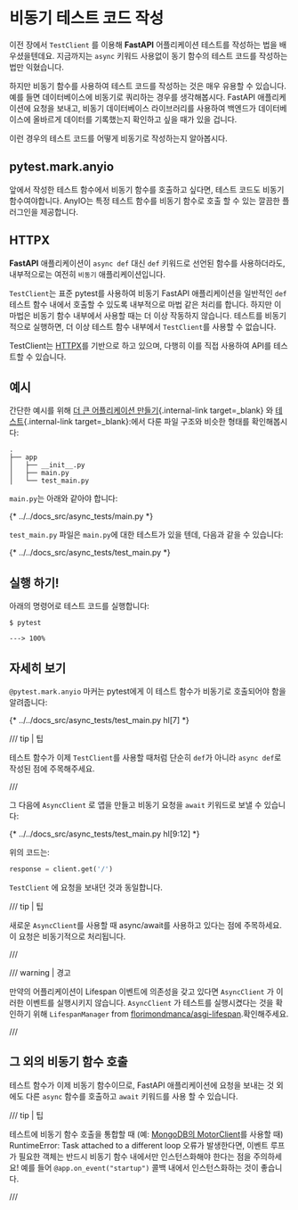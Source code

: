 # 비동기 테스트 코드 작성

이전 장에서  `TestClient` 를 이용해 **FastAPI** 어플리케이션 테스트를 작성하는 법을 배우셨을텐데요.
지금까지는 `async` 키워드 사용없이 동기 함수의 테스트 코드를 작성하는 법만 익혔습니다.

하지만 비동기 함수를 사용하여 테스트 코드를 작성하는 것은 매우 유용할 수 있습니다.
예를 들면 데이터베이스에 비동기로 쿼리하는 경우를 생각해봅시다.
FastAPI 애플리케이션에 요청을 보내고, 비동기 데이터베이스 라이브러리를 사용하여 백엔드가 데이터베이스에 올바르게 데이터를 기록했는지 확인하고 싶을 때가 있을 겁니다.

이런 경우의 테스트 코드를 어떻게 비동기로 작성하는지 알아봅시다.

## pytest.mark.anyio

앞에서 작성한 테스트 함수에서 비동기 함수를 호출하고 싶다면, 테스트 코드도 비동기 함수여야합니다.
AnyIO는 특정 테스트 함수를 비동기 함수로 호출 할 수 있는 깔끔한 플러그인을 제공합니다.


## HTTPX

**FastAPI** 애플리케이션이  `async def` 대신 `def` 키워드로 선언된 함수를 사용하더라도, 내부적으로는 여전히 `비동기` 애플리케이션입니다.

`TestClient`는 표준 pytest를 사용하여 비동기 FastAPI 애플리케이션을 일반적인 `def` 테스트 함수 내에서 호출할 수 있도록 내부적으로 마법 같은 처리를 합니다. 하지만 이 마법은 비동기 함수 내부에서 사용할 때는 더 이상 작동하지 않습니다. 테스트를 비동기적으로 실행하면, 더 이상 테스트 함수 내부에서 `TestClient`를 사용할 수 없습니다.

TestClient는 <a href="https://www.python-httpx.org" class="external-link" target="_blank">HTTPX</a>를 기반으로 하고 있으며, 다행히 이를 직접 사용하여 API를 테스트할 수 있습니다.

## 예시

간단한 예시를 위해 [더 큰 어플리케이션 만들기](../ko/tutorial/bigger-applications.md){.internal-link target=_blank} 와 [테스트](../ko/tutorial/testing.md){.internal-link target=_blank}:에서 다룬 파일 구조와 비슷한 형태를 확인해봅시다:

```
.
├── app
│   ├── __init__.py
│   ├── main.py
│   └── test_main.py
```

 `main.py`는 아래와 같아야 합니다:

{* ../../docs_src/async_tests/main.py *}

`test_main.py` 파일은 `main.py`에 대한 테스트가 있을 텐데, 다음과 같을 수 있습니다:

{* ../../docs_src/async_tests/test_main.py *}

## 실행 하기!

아래의 명령어로 테스트 코드를 실행합니다:

<div class="termy">

```console
$ pytest

---> 100%
```

</div>

## 자세히 보기

`@pytest.mark.anyio` 마커는 pytest에게 이 테스트 함수가 비동기로 호출되어야 함을 알려줍니다:

{* ../../docs_src/async_tests/test_main.py hl[7] *}

/// tip | 팁

테스트 함수가 이제 `TestClient`를 사용할 때처럼 단순히 `def`가 아니라 `async def`로 작성된 점에 주목해주세요.

///

그 다음에  `AsyncClient` 로 앱을 만들고 비동기 요청을 `await` 키워드로 보낼 수 있습니다:

{* ../../docs_src/async_tests/test_main.py hl[9:12] *}

위의 코드는:

```Python
response = client.get('/')
```

`TestClient` 에 요청을 보내던 것과 동일합니다.

/// tip | 팁

새로운 `AsyncClient`를 사용할 때 async/await를 사용하고 있다는 점에 주목하세요. 이 요청은 비동기적으로 처리됩니다.

///

/// warning | 경고

만약의 어플리케이션이 Lifespan 이벤트에 의존성을 갖고 있다면 `AsyncClient` 가 이러한 이벤트를 실행시키지 않습니다.
`AsyncClient` 가 테스트를 실행시켰다는 것을 확인하기 위해
`LifespanManager` from <a href="https://github.com/florimondmanca/asgi-lifespan#usage" class="external-link" target="_blank">florimondmanca/asgi-lifespan</a>.확인해주세요.


///

## 그 외의 비동기 함수 호출

테스트 함수가 이제 비동기 함수이므로, FastAPI 애플리케이션에 요청을 보내는 것 외에도 다른 `async` 함수를 호출하고 `await` 키워드를 사용 할 수 있습니다.

/// tip | 팁

테스트에 비동기 함수 호출을 통합할 때 (예: <a href="https://stackoverflow.com/questions/41584243/runtimeerror-task-attached-to-a-different-loop" class="external-link" target="_blank">MongoDB의 MotorClient</a>를 사용할 때) RuntimeError: Task attached to a different loop 오류가 발생한다면, 이벤트 루프가 필요한 객체는 반드시 비동기 함수 내에서만 인스턴스화해야 한다는 점을 주의하세요!
예를 들어 `@app.on_event("startup")` 콜백 내에서 인스턴스화하는 것이 좋습니다.

///
